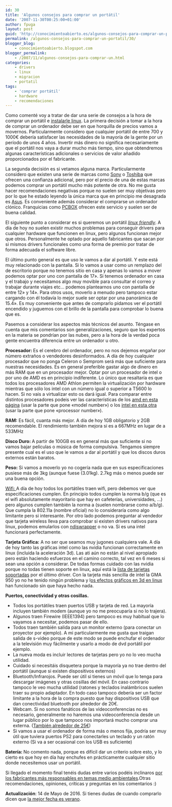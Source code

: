 ```yaml
---
id: 30
title: 'Algunos consejos para comprar un portátil'
date: '2007-11-30T00:25:00+01:00'
author: fpuga
layout: post
guid: 'http://conocimientoabierto.es/algunos-consejos-para-comprar-un-portatil/30/'
permalink: /algunos-consejos-para-comprar-un-portatil/30/
blogger_blog:
    - conocimientoabierto.blogspot.com
blogger_permalink:
    - /2007/11/algunos-consejos-para-comprar-un.html
categories:
    - drivers
    - linux
    - migracion
    - portatil
tags:
    - 'comprar portátil'
    - hardware
    - recomendaciones
---
```


Como comenté voy a tratar de dar una serie de consejos a la hora de comprar un portátil e [instalarle linux](http://www.linux-on-laptops.com/). La primera decisión a tomar a la hora de comprar un ordenador debe ser en que horquilla de precios vamos a movernos. Particularmente considero que cualquier portátil de entre 700 y 1000€ debería satisfacer las necesidades de la mayoría de la gente por un período de unos 4 años. Invertir más dinero no significa necesariamente que el portátil nos vaya a durar mucho más tiempo, sino que obtendremos algunas características adicionales o servicios de valor añadido proporcionados por el fabricante.

La segunda decisión es si vetamos alguna marca. Particularmente considero que existen una serie de marcas como [Sony](http://vaio.sony.es/view/ShowProductCategory.action?referer=http%3A%2F%2Fwww.sony.es%2Fview%2FShowProductCategory.action%3Fsite%3Dodw_es_ES&site=voe_es_ES_cons&category=VAIO+Notebooks) o [Toshiba](http://es.computers.toshiba-europe.com/cgi-bin/ToshibaCSG/jsp/notebookHomepage.do?service=ES) que ofrecen una confianza adicional, pero por el precio de una de estas marcas podemos comprar un portátil mucho más potente de otra. No me gusta hacer recomendaciones negativas porque no suelen ser muy objetivas pero por lo que he estado leyendo la única marca que en principio me desagrada es [Asus](http://www.asus.es/products.aspx?l1=5). Es conveniente además considerar el comprarse un ordenador clónico. Franquicias como [PCBOX](http://www.pcbox.com/) ofrecen este servicio y suelen ser de buena calidad.

El siguiente punto a considerar es si queremos un portátil [<span style="font-style: italic;">linux friendly</span>](http://www.linux.org/hardware/). A día de hoy no suelen existir muchos problemas para conseguir drivers para cualquier hardware que funcionen en linux, pero algunos funcionan mejor que otros. Personalmente he optado por aquello fabricantes que sacan por si mismos drivers funcionales como una forma de premio por tratar de forma adecuada el software libre.

El último punto general es que uso le vamos a dar al portátil. Y este está muy relacionado con la pantalla. Si lo vamos a usar como un remplazo del de escritorio porque no tenemos sitio en casa y apenas lo vamos a mover podemos optar por uno con pantalla de 17». Si tenemos ordenador en casa y el trabajo y necesitamos algo muy movible para consultar el correo y trabajar durante viajes etc… podemos plantearnos uno con pantalla de entre 12» y 14». Para otros usos, moverlo a menudo pero tampoco estar cargando con él todavía lo mejor suele ser optar por una panorámica de 15.4». Es muy conveniente que antes de comprarlo pidamos ver el portátil encendido y juguemos con el brillo de la pantalla para comprobar lo buena que es.

Pasemos a considerar los aspectos más técnicos del asunto. Téngase en cuenta que mis comentarios son generalizaciones, seguro que los expertos en la materia se pondrían por las nubes, pero a la hora de la verdad poca gente encuentra diferencia entre un ordenador u otro.

<span style="font-weight: bold;">Procesador: </span>Es el cerebro del ordenador, pero no nos dejemos engañar por número extraños o vendedores desinformados. A día de hoy cualquier procesador que no ponga Celeron o Semprom será más que suficiente para nuestras necesidades. Es en general preferible gastar algo de dinero en más RAM que en un procesador mejor. Optar por un procesador de intel o por uno de AMD es en principio indiferente. Lo único que resaltaría es que todos los procesadores AMD Athlon permiten la virtualización por hardware mientras que sólo los intel con un número igual o superior a T5600 lo hacen. Si no vais a virtualizar esto os dará igual. Para comparar entre distintos procesadores podeis ver las características de los [amd en esta página](http://products.amd.com/en-us/NotebookCPUFilter.aspx) (usar la parte que pone «model number») o los [intel en esta otra](http://processorfinder.intel.com/List.aspx?ProcFam=2643&sSpec=&OrdCode=) (usar la parte que pone «processor number»).

<span style="font-weight: bold;">RAM:</span> Es fácil, cuanta más mejor. A día de hoy 1GB obligatorio y 2GB recomendable. El rendimiento también mejora si es a 667MHz en lugar de a 533MHz

<span style="font-weight: bold;">Disco Duro: </span>A partir de 100GB es en general más que suficiente si no vamos bajar películas o música de forma compulsiva. Tengamos siempre presente cual es el uso que le vamos a dar al portátil y que los discos duros externos están baratos.

<span style="font-weight: bold;">Peso:</span> Si vamos a moverlo yo no cogería nada que en sus especificaciones pusiese más de 3kg (aunque fuese (3.01kg). 2.7kg más o menos puede ser una buena opción.

[Wifi: ](http://es.wikipedia.org/wiki/Wifi)A día de hoy todos los portátiles traen wifi, pero debemos ver que especificaciones cumplen. En principio todos cumplen la norma b/g (que es el wifi absolutamente mayoritario que hay en cafeterías, universidades, …) pero algunos cumplen también la norma a (suelen nombrarse como a/b/g). Que cumpla la 802.11a (nombre oficial) no lo consideraría como algo limitante pero si interesante. Por otro lado podemos preguntar al vendedor que tarjeta wireless lleva para comprobar si existen drivers nativos para linux, podemos emularlos con [ndiswrapper](http://www.bdw.es/2005/08/22/ndiswrapper-wifi-facil-en-linux/) o no va. Si es una intel funcionará perfectamente.

<span style="font-weight: bold;">Tarjeta Gráfica:</span> A no ser que seamos muy jugones cualquiera vale. A día de hoy tanto las gráficas intel como las nvidia funcionan correctamente en linux (incluida la aceleración 3d). Las ati aún no están al nivel apropiado pero están haciendo esfuerzos en el camino correcto, tal vez en 6 meses si sean una opción a considerar. De todas formas cuidado con las nvidia porque no todas tienen soporte en linux, aquí está la [lista de tarjetas soportadas](http://www.nvidia.es/object/linux_supported_es.html) por el último driver. Con la tarjeta más sencilla de intel la GMA 950 yo no he tenido ningún problema y l[os efectos gráficos en 3d en linux](http://es.youtube.com/watch?v=xYZUKDa1AMs) han funcionado sin que haya hecho nada.

<span style="font-weight: bold;">Puertos, conectividad y otras cosillas.</span>

- Todos los portátiles traen puertos USB y tarjeta de red. La mayoría incluyen también modem (aunque yo no me preocuparía si no lo trajera).
- Algunos traen Firewire (IEEE1394) pero tampoco es muy habitual que lo vayamos a necesitar, podemos pasar de ello.
- Todos traen también salida para un monitor externo (para conectar un proyector por ejemplo). A mi particularmente me gusta que traigan salida de s-video porque de este modo se puede enchufar el ordenador a la televisión muy fácilmente y usarlo a modo de dvd portátil por ejemplo.
- La nueva moda es incluir lectores de tarjetas pero yo no lo veo mucha utilidad.
- Cuidado si necesitáis disquetera porque la mayoría ya no trae dentro del portátil (aunque si existen dispositivos externos)
- Bluetooth/Infrarojos. Puede ser útil si tienes un móvil que lo tenga para descargar imágenes y otras cosillas del móvil. En caso contrario tampoco le veo mucha utilidad (ratones y teclados inalámbricos suelen traer su propio adaptador. En todo caso tampoco debería ser un factor limitante a la hora de la compra puesto que hay dispositivos USB que dan conectividad bluetooth por alrededor de 20€.
- Webcam. Si no somos fanáticos de las videoconferencias no es necesario, generalmente no haremos una videoconferencia desde un lugar público por lo que tampoco nos importará mucho comprar una externa. ([También alrededor de 25€](http://www.pcbox.com/catalogo/catalogo/default.asp?lan=es&cnt=es&familia=26))
- Si vamos a usar el ordenador de forma más o menos fija, podría ser muy útil que tuviera puertos PS2 para conectarles un teclado y un ratón externo (Si va a ser ocasional con los USB es suficiente)

<span style="font-weight: bold;">Batería: </span>No comento nada, porque es difícil dar un criterio sobre esto, y lo cierto es que hoy en día hay enchufes en prácticamente cualquier sitio donde necesitemos usar un portátil.

Si llegado el momento final tenéis dudas entre varios podéis inclinaros [por los fabricantes más responsables en temas medio ambientales](http://notime-towaste.blogspot.com/2007/11/ranking-verde-de-electronicos.html).Otras recomendaciones, opiniones, críticas y preguntas en los comentarios :)

**Actualización**: 14 de Mayo de 2016. Si tienes dudas de cuando comprarlo dicen que [la mejor fecha es verano](http://www.gciencia.com/tecno/queres-mercar-un-ordenador-espera-o-veran/).